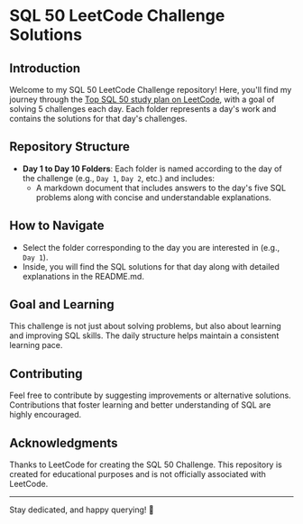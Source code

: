 # SQL 50 LeetCode Challenge Solutions

## Introduction
Welcome to my SQL 50 LeetCode Challenge repository! Here, you'll find my journey through the [Top SQL 50 study plan on LeetCode](https://leetcode.com/studyplan/top-sql-50/), with a goal of solving 5 challenges each day. Each folder represents a day's work and contains the solutions for that day's challenges.

## Repository Structure
- **Day 1 to Day 10 Folders**: Each folder is named according to the day of the challenge (e.g., `Day 1`, `Day 2`, etc.) and includes:
  - A markdown document that includes answers to the day's five SQL problems along with concise and understandable explanations.

## How to Navigate
- Select the folder corresponding to the day you are interested in (e.g., `Day 1`).
- Inside, you will find the SQL solutions for that day along with detailed explanations in the README.md.

## Goal and Learning
This challenge is not just about solving problems, but also about learning and improving SQL skills. The daily structure helps maintain a consistent learning pace.

## Contributing
Feel free to contribute by suggesting improvements or alternative solutions. Contributions that foster learning and better understanding of SQL are highly encouraged.


## Acknowledgments
Thanks to LeetCode for creating the SQL 50 Challenge. This repository is created for educational purposes and is not officially associated with LeetCode.

---

Stay dedicated, and happy querying! 🌟

